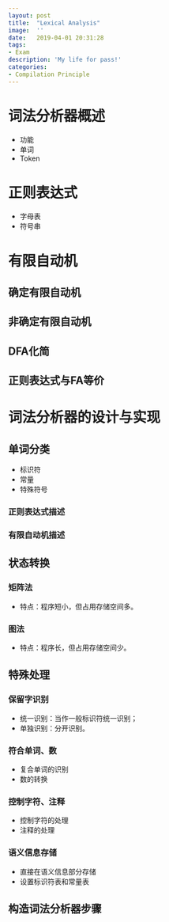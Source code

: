 ```yaml
---
layout:	post
title:	"Lexical Analysis"
image:	''
date:	2019-04-01 20:31:28
tags:	
- Exam
description: 'My life for pass!'
categories:
- Compilation Principle
---
```


<script type="text/javascript" src="../MathJax/MathJax.js?config=default"></script>

# 词法分析器概述

* 功能
* 单词
* Token

# 正则表达式

* 字母表
* 符号串

# 有限自动机

## 确定有限自动机

## 非确定有限自动机

## DFA化简

## 正则表达式与FA等价

# 词法分析器的设计与实现

## 单词分类

* 标识符
* 常量
* 特殊符号

### 正则表达式描述

### 有限自动机描述

## 状态转换

### 矩阵法

* 特点：程序短小，但占用存储空间多。

### 图法

* 特点：程序长，但占用存储空间少。

## 特殊处理

### 保留字识别

* 统一识别：当作一般标识符统一识别；
* 单独识别：分开识别。

### 符合单词、数

* 复合单词的识别
* 数的转换

### 控制字符、注释

* 控制字符的处理
* 注释的处理

### 语义信息存储

* 直接在语义信息部分存储
* 设置标识符表和常量表

## 构造词法分析器步骤

































